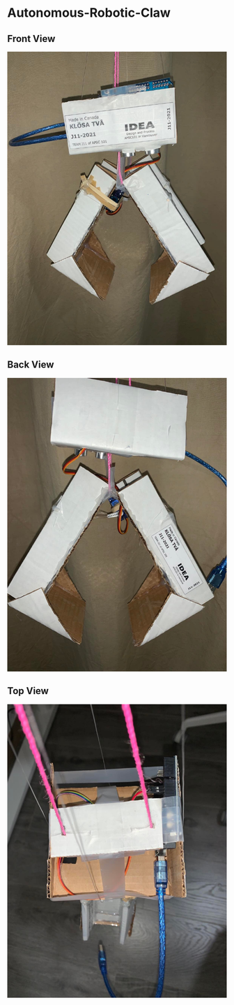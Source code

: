# Autonomous-Robotic-Claw

## Front View
![Claw Front](./claw_front.jpg)

## Back View
![Claw Back](./claw_back.jpg)

## Top View
![Claw Top](./claw_top.jpg)